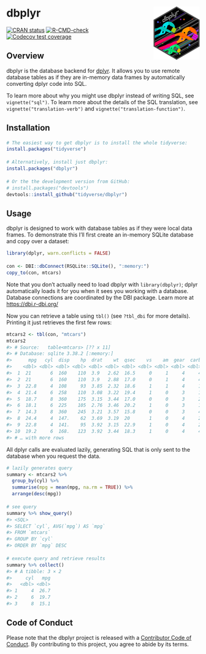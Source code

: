 
<!-- README.md is generated from README.Rmd. Please edit that file -->

# dbplyr <a href='https://dbplyr.tidyverse.org'><img src='man/figures/logo.png' align="right" height="139" /></a>

<!-- badges: start -->

[![CRAN
status](https://www.r-pkg.org/badges/version/dbplyr)](https://cran.r-project.org/package=dbplyr)
[![R-CMD-check](https://github.com/tidyverse/dbplyr/workflows/R-CMD-check/badge.svg)](https://github.com/tidyverse/dbplyr/actions)
[![Codecov test
coverage](https://codecov.io/gh/tidyverse/dbplyr/branch/main/graph/badge.svg)](https://app.codecov.io/gh/tidyverse/dbplyr?branch=main)
<!-- badges: end -->

## Overview

dbplyr is the database backend for [dplyr](https://dplyr.tidyverse.org).
It allows you to use remote database tables as if they are in-memory
data frames by automatically converting dplyr code into SQL.

To learn more about why you might use dbplyr instead of writing SQL, see
`vignette("sql")`. To learn more about the details of the SQL
translation, see `vignette("translation-verb")` and
`vignette("translation-function")`.

## Installation

``` r
# The easiest way to get dbplyr is to install the whole tidyverse:
install.packages("tidyverse")

# Alternatively, install just dbplyr:
install.packages("dbplyr")

# Or the the development version from GitHub:
# install.packages("devtools")
devtools::install_github("tidyverse/dbplyr")
```

## Usage

dbplyr is designed to work with database tables as if they were local
data frames. To demonstrate this I’ll first create an in-memory SQLite
database and copy over a dataset:

``` r
library(dplyr, warn.conflicts = FALSE)

con <- DBI::dbConnect(RSQLite::SQLite(), ":memory:")
copy_to(con, mtcars)
```

Note that you don’t actually need to load dbplyr with `library(dbplyr)`;
dplyr automatically loads it for you when it sees you working with a
database. Database connections are coordinated by the DBI package. Learn
more at <https://dbi.r-dbi.org/>

Now you can retrieve a table using `tbl()` (see `?tbl_dbi` for more
details). Printing it just retrieves the first few rows:

``` r
mtcars2 <- tbl(con, "mtcars")
mtcars2
#> # Source:   table<mtcars> [?? x 11]
#> # Database: sqlite 3.38.2 [:memory:]
#>      mpg   cyl  disp    hp  drat    wt  qsec    vs    am  gear  carb
#>    <dbl> <dbl> <dbl> <dbl> <dbl> <dbl> <dbl> <dbl> <dbl> <dbl> <dbl>
#>  1  21       6  160    110  3.9   2.62  16.5     0     1     4     4
#>  2  21       6  160    110  3.9   2.88  17.0     0     1     4     4
#>  3  22.8     4  108     93  3.85  2.32  18.6     1     1     4     1
#>  4  21.4     6  258    110  3.08  3.22  19.4     1     0     3     1
#>  5  18.7     8  360    175  3.15  3.44  17.0     0     0     3     2
#>  6  18.1     6  225    105  2.76  3.46  20.2     1     0     3     1
#>  7  14.3     8  360    245  3.21  3.57  15.8     0     0     3     4
#>  8  24.4     4  147.    62  3.69  3.19  20       1     0     4     2
#>  9  22.8     4  141.    95  3.92  3.15  22.9     1     0     4     2
#> 10  19.2     6  168.   123  3.92  3.44  18.3     1     0     4     4
#> # … with more rows
```

All dplyr calls are evaluated lazily, generating SQL that is only sent
to the database when you request the data.

``` r
# lazily generates query
summary <- mtcars2 %>% 
  group_by(cyl) %>% 
  summarise(mpg = mean(mpg, na.rm = TRUE)) %>% 
  arrange(desc(mpg))

# see query
summary %>% show_query()
#> <SQL>
#> SELECT `cyl`, AVG(`mpg`) AS `mpg`
#> FROM `mtcars`
#> GROUP BY `cyl`
#> ORDER BY `mpg` DESC

# execute query and retrieve results
summary %>% collect()
#> # A tibble: 3 × 2
#>     cyl   mpg
#>   <dbl> <dbl>
#> 1     4  26.7
#> 2     6  19.7
#> 3     8  15.1
```

## Code of Conduct

Please note that the dbplyr project is released with a [Contributor Code
of Conduct](https://dbplyr.tidyverse.org/CODE_OF_CONDUCT.html). By
contributing to this project, you agree to abide by its terms.
